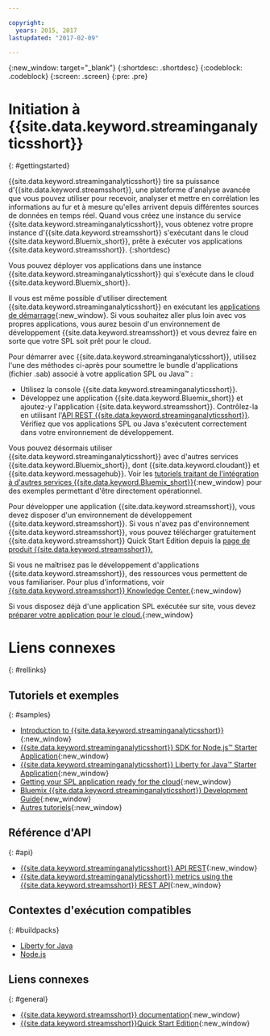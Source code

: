 ```yaml
---

copyright:
  years: 2015, 2017
lastupdated: "2017-02-09"

---
```


<!-- Attribute definitions --> 
{:new_window: target="_blank"}
{:shortdesc: .shortdesc}
{:codeblock: .codeblock}
{:screen: .screen}
{:pre: .pre}


# Initiation à {{site.data.keyword.streaminganalyticsshort}}
{: #gettingstarted}

{{site.data.keyword.streaminganalyticsshort}} tire sa puissance d'{{site.data.keyword.streamsshort}}, une plateforme d'analyse avancée que vous pouvez utiliser pour recevoir, analyser et mettre en corrélation les informations au fur et à mesure qu'elles arrivent depuis différentes sources de données en temps réel. Quand vous créez une instance du service {{site.data.keyword.streaminganalyticsshort}}, vous obtenez votre propre instance d'{{site.data.keyword.streamsshort}} s'exécutant dans le cloud {{site.data.keyword.Bluemix_short}}, prête à exécuter vos applications {{site.data.keyword.streamsshort}}.
{:shortdesc}

Vous pouvez déployer vos applications dans une instance {{site.data.keyword.streaminganalyticsshort}} qui s'exécute dans le cloud {{site.data.keyword.Bluemix_short}}.

Il vous est même possible d'utiliser directement {{site.data.keyword.streaminganalyticsshort}} en exécutant les [applications de démarrage](/docs/services/StreamingAnalytics/c_starterapps.html){:new_window}. Si vous souhaitez aller plus loin avec vos propres applications, vous aurez besoin d'un environnement de développement {{site.data.keyword.streamsshort}} et vous devrez faire en sorte que votre SPL soit prêt pour le cloud.

Pour démarrer avec {{site.data.keyword.streaminganalyticsshort}}, utilisez l'une des méthodes ci-après pour soumettre le bundle d'applications (fichier .sab) associé à votre application SPL ou Java™ :
* Utilisez la console {{site.data.keyword.streaminganalyticsshort}}.
* Développez une application {{site.data.keyword.Bluemix_short}} et ajoutez-y l'application {{site.data.keyword.streamsshort}}. Contrôlez-la en utilisant l'[API REST {{site.data.keyword.streaminganalyticsshort}}](https://console.ng.bluemix.net/apidocs/220). Vérifiez que vos applications SPL ou Java s'exécutent correctement dans votre environnement de développement.

Vous pouvez désormais utiliser {{site.data.keyword.streaminganalyticsshort}}
avec d'autres services {{site.data.keyword.Bluemix_short}}, dont {{site.data.keyword.cloudant}} et {{site.data.keyword.messagehub}}. Voir les [tutoriels traitant de l'intégration à d'autres services {{site.data.keyword.Bluemix_short}}](/docs/services/StreamingAnalytics/r_integrating_cloudant_rest.html){:new_window} pour des exemples permettant d'être directement opérationnel.

Pour développer une application {{site.data.keyword.streamsshort}}, vous devez disposer d'un environnement de développement {{site.data.keyword.streamsshort}}. Si vous n'avez pas d'environnement {{site.data.keyword.streamsshort}}, vous pouvez télécharger gratuitement {{site.data.keyword.streamsshort}} Quick Start Edition depuis la [page de produit {{site.data.keyword.streamsshort}}.](https://www.ibm.com/analytics/us/en/technology/stream-computing/#products)

Si vous ne maîtrisez pas le développement d'applications {{site.data.keyword.streamsshort}}, des ressources vous permettent de vous familiariser. Pour plus d'informations, voir [{{site.data.keyword.streamsshort}} Knowledge Center.](https://www.ibm.com/support/knowledgecenter/en/SSCRJU_4.2.0/com.ibm.streams.welcome.doc/doc/kc-homepage.html){:new_window}

Si vous disposez déjà d'une application SPL exécutée sur site, vous devez [préparer votre application pour le cloud.](https://developer.ibm.com/streamsdev/docs/getting-spl-application-ready-cloud/){:new_window}

# Liens connexes
{: #rellinks}

## Tutoriels et exemples
{: #samples}
* [Introduction to {{site.data.keyword.streaminganalyticsshort}}](https://developer.ibm.com/streamsdev/docs/streaming-analytics-now-available-bluemix){:new_window}
* [{{site.data.keyword.streaminganalyticsshort}} SDK for Node.js™ Starter Application](http://bit.ly/1iR1bzu){:new_window}
* [{{site.data.keyword.streaminganalyticsshort}} Liberty for Java™ Starter Application](https://developer.ibm.com/streamsdev/docs/bluemix-streaming-analytics-starter-application/){:new_window}
* [Getting your SPL application ready for the cloud](https://developer.ibm.com/streamsdev/docs/getting-spl-application-ready-cloud){:new_window}
* [Bluemix {{site.data.keyword.streaminganalyticsshort}} Development Guide](https://developer.ibm.com/streamsdev/docs/bluemix-streaming-analytics-development-guide/){:new_window}
* [Autres tutoriels](StreamingAnalytics.html#r_integrating_cloudant_rest){:new_window}


## Référence d'API
{: #api}
* [{{site.data.keyword.streaminganalyticsshort}} API REST](https://console.ng.bluemix.net/apidocs/220){:new_window}
* [{{site.data.keyword.streaminganalyticsshort}} metrics using the {{site.data.keyword.streamsshort}} REST API](https://developer.ibm.com/bluemix/2016/07/25/streaming-analytics-metrics-using-rest-api/){:new_window}

## Contextes d'exécution compatibles
{: #buildpacks}
* [Liberty for Java](/docs/runtimes/liberty/index.html#liberty)
* [Node.js](/docs/runtimes/nodejs/index.html#nodejs)

## Liens connexes
{: #general}
* [{{site.data.keyword.streamsshort}} documentation](http://www.ibm.com/support/knowledgecenter/SSCRJU_4.2.0/com.ibm.streams.welcome.doc/doc/kc-homepage.html){:new_window}
* [{{site.data.keyword.streamsshort}}Quick Start Edition](http://www.ibm.com/analytics/us/en/technology/stream-computing/){:new_window}

